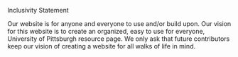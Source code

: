 Inclusivity Statement
	
Our website is for anyone and everyone to use and/or build upon.  Our vision for this website is to create an organized, easy to use for everyone, University of Pittsburgh resource page.  We only ask that future contributors keep our vision of creating a website for all walks of life in mind. 
